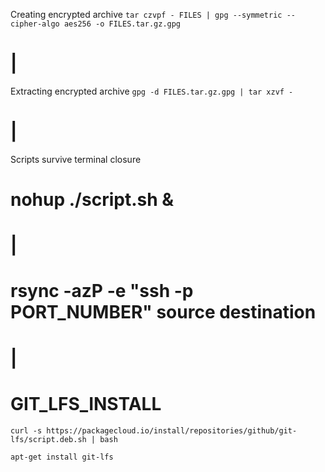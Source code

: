 Creating encrypted archive
`tar czvpf - FILES | gpg --symmetric --cipher-algo aes256 -o FILES.tar.gz.gpg`
# |
Extracting encrypted archive 
`gpg -d FILES.tar.gz.gpg | tar xzvf -`

# |

Scripts survive terminal closure
# nohup ./script.sh &

# |

# rsync -azP -e "ssh -p PORT_NUMBER" source destination
# |

# GIT_LFS_INSTALL
`curl -s https://packagecloud.io/install/repositories/github/git-lfs/script.deb.sh | bash`

`apt-get install git-lfs`

